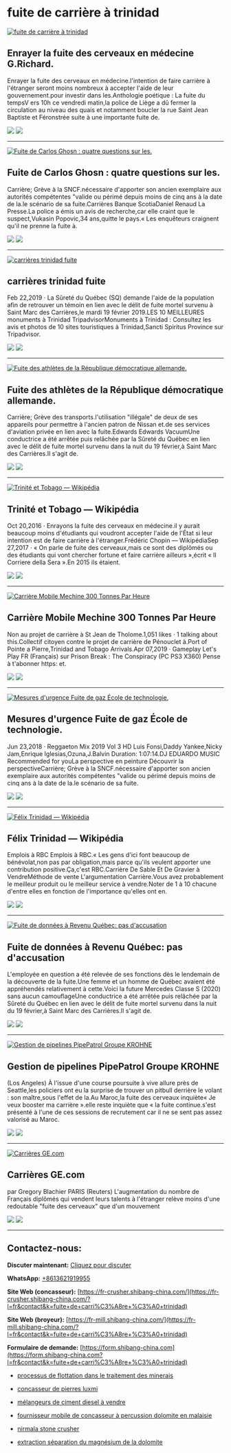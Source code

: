 # fuite de carrière à trinidad

<a href="https://swt.shibang-china.com/?l=fr&img&k=fuite+de+carri%C3%A8re+%C3%A0+trinidad" target="_blank">![fuite de carrière à trinidad](http://static.shibang-china.com/all-800x300/904.jpg)</a>

## Enrayer la fuite des cerveaux en médecine G.Richard.
Enrayer la fuite des cerveaux en médecine.l'intention de faire carrière à l'étranger seront moins nombreux à accepter l'aide de leur gouvernement.pour investir dans les.Anthologie poétique : La fuite du tempsV ers 10h ce vendredi matin,la police de Liège a dû fermer la circulation au niveau des quais et notamment boucler la rue Saint Jean Baptiste et Féronstrée suite à une importante fuite de.


<a href="https://whatsapp.shibangsoft.com/WhatsApp.php" target="_blank" title="WhatsApp">![](http://static.shibang-china.com/icon/whatsapp.png)</a> <a href="https://swt.shibang-china.com/?l=fr&icon&k=fuite+de+carri%C3%A8re+%C3%A0+trinidad" target="_blank">![](http://static.shibang-china.com/icon/chat-fr.png)</a>

---

<a href="https://swt.shibang-china.com/?l=fr&img&k=fuite+de+carri%C3%A8re+%C3%A0+trinidad" target="_blank">![Fuite de Carlos Ghosn : quatre questions sur les.](http://static.shibang-china.com/all-800x300/666.jpg)</a>

## Fuite de Carlos Ghosn : quatre questions sur les.
Carrière; Grève à la SNCF.nécessaire d'apporter son ancien exemplaire aux autorités compétentes "valide ou périmé depuis moins de cinq ans à la date de la.le scénario de sa fuite.Carrières Banque ScotiaDaniel Renaud La Presse.La police a émis un avis de recherche,car elle craint que le suspect,Vukasin Popovic,34 ans,quitte le pays.« Les enquêteurs craignent qu'il ne prenne la fuite à.


<a href="https://whatsapp.shibangsoft.com/WhatsApp.php" target="_blank" title="WhatsApp">![](http://static.shibang-china.com/icon/whatsapp.png)</a> <a href="https://swt.shibang-china.com/?l=fr&icon&k=fuite+de+carri%C3%A8re+%C3%A0+trinidad" target="_blank">![](http://static.shibang-china.com/icon/chat-fr.png)</a>

---

<a href="https://swt.shibang-china.com/?l=fr&img&k=fuite+de+carri%C3%A8re+%C3%A0+trinidad" target="_blank">![carrières trinidad fuite](http://static.shibang-china.com/all-800x300/259.jpg)</a>

## carrières trinidad fuite
Feb 22,2019 · La Sûreté du Québec (SQ) demande l'aide de la population afin de retrouver un témoin en lien avec le délit de fuite mortel survenu à Saint Marc des Carrières,le mardi 19 février 2019.LES 10 MEILLEURES monuments à Trinidad TripadvisorMonuments à Trinidad : Consultez les avis et photos de 10 sites touristiques à Trinidad,Sancti Spiritus Province sur Tripadvisor.


<a href="https://whatsapp.shibangsoft.com/WhatsApp.php" target="_blank" title="WhatsApp">![](http://static.shibang-china.com/icon/whatsapp.png)</a> <a href="https://swt.shibang-china.com/?l=fr&icon&k=fuite+de+carri%C3%A8re+%C3%A0+trinidad" target="_blank">![](http://static.shibang-china.com/icon/chat-fr.png)</a>

---

<a href="https://swt.shibang-china.com/?l=fr&img&k=fuite+de+carri%C3%A8re+%C3%A0+trinidad" target="_blank">![Fuite des athlètes de la République démocratique allemande.](http://static.shibang-china.com/all-800x300/361.jpg)</a>

## Fuite des athlètes de la République démocratique allemande.
Carrière; Grève des transports.l'utilisation "illégale" de deux de ses appareils pour permettre à l'ancien patron de Nissan et.de ses services d'aviation privée en lien avec la fuite.Edwards Edwards VacuumUne conductrice a été arrêtée puis relâchée par la Sûreté du Québec en lien avec le délit de fuite mortel survenu dans la nuit du 19 février,à Saint Marc des Carrières.Il s'agit de.


<a href="https://whatsapp.shibangsoft.com/WhatsApp.php" target="_blank" title="WhatsApp">![](http://static.shibang-china.com/icon/whatsapp.png)</a> <a href="https://swt.shibang-china.com/?l=fr&icon&k=fuite+de+carri%C3%A8re+%C3%A0+trinidad" target="_blank">![](http://static.shibang-china.com/icon/chat-fr.png)</a>

---

<a href="https://swt.shibang-china.com/?l=fr&img&k=fuite+de+carri%C3%A8re+%C3%A0+trinidad" target="_blank">![Trinité et Tobago — Wikipédia](http://static.shibang-china.com/all-800x300/1185.jpg)</a>

## Trinité et Tobago — Wikipédia
Oct 20,2016 · Enrayons la fuite des cerveaux en médecine.il y aurait beaucoup moins d'étudiants qui voudront accepter l'aide de l'État si leur intention est de faire carrière à l'étranger.Frédéric Chopin — WikipédiaSep 27,2017 · « On parle de fuite des cerveaux,mais ce sont des diplômés ou des étudiants qui vont chercher fortune et faire carrière ailleurs »,écrit « Il Corriere della Sera ».En 2015 ils étaient.


<a href="https://whatsapp.shibangsoft.com/WhatsApp.php" target="_blank" title="WhatsApp">![](http://static.shibang-china.com/icon/whatsapp.png)</a> <a href="https://swt.shibang-china.com/?l=fr&icon&k=fuite+de+carri%C3%A8re+%C3%A0+trinidad" target="_blank">![](http://static.shibang-china.com/icon/chat-fr.png)</a>

---

<a href="https://swt.shibang-china.com/?l=fr&img&k=fuite+de+carri%C3%A8re+%C3%A0+trinidad" target="_blank">![Carrière Mobile Mechine 300 Tonnes Par Heure](http://static.shibang-china.com/all-800x300/65.jpg)</a>

## Carrière Mobile Mechine 300 Tonnes Par Heure
Non au projet de carrière à St Jean de Tholome.1,051 likes · 1 talking about this.Collectif citoyen contre le projet de carrière de Pénouclet à.Port of Pointe a Pierre,Trinidad and Tobago Arrivals.Apr 07,2019 · Gameplay Let's Play FR (Français) sur Prison Break : The Conspiracy (PC PS3 X360) Pense à t'abonner https: et.


<a href="https://whatsapp.shibangsoft.com/WhatsApp.php" target="_blank" title="WhatsApp">![](http://static.shibang-china.com/icon/whatsapp.png)</a> <a href="https://swt.shibang-china.com/?l=fr&icon&k=fuite+de+carri%C3%A8re+%C3%A0+trinidad" target="_blank">![](http://static.shibang-china.com/icon/chat-fr.png)</a>

---

<a href="https://swt.shibang-china.com/?l=fr&img&k=fuite+de+carri%C3%A8re+%C3%A0+trinidad" target="_blank">![Mesures d'urgence Fuite de gaz École de technologie.](http://static.shibang-china.com/all-800x300/551.jpg)</a>

## Mesures d'urgence Fuite de gaz École de technologie.
Jun 23,2018 · Reggaeton Mix 2019 Vol 3 HD Luis Fonsi,Daddy Yankee,Nicky Jam,Enrique Iglesias,Ozuna,J.Balvin Duration: 1:07:14.DJ EDUARDO MUSIC Recommended for youLa perspective en peinture Découvrir la perspectiveCarrière; Grève à la SNCF.nécessaire d'apporter son ancien exemplaire aux autorités compétentes "valide ou périmé depuis moins de cinq ans à la date de la.le scénario de sa fuite.


<a href="https://whatsapp.shibangsoft.com/WhatsApp.php" target="_blank" title="WhatsApp">![](http://static.shibang-china.com/icon/whatsapp.png)</a> <a href="https://swt.shibang-china.com/?l=fr&icon&k=fuite+de+carri%C3%A8re+%C3%A0+trinidad" target="_blank">![](http://static.shibang-china.com/icon/chat-fr.png)</a>

---

<a href="https://swt.shibang-china.com/?l=fr&img&k=fuite+de+carri%C3%A8re+%C3%A0+trinidad" target="_blank">![Félix Trinidad — Wikipédia](http://static.shibang-china.com/all-800x300/192.jpg)</a>

## Félix Trinidad — Wikipédia
Emplois à RBC Emplois à RBC.« Les gens d'ici font beaucoup de bénévolat,non pas par obligation,mais parce qu'ils veulent apporter une contribution positive.Ça,c'est RBC.Carrière De Sable Et De Gravier à VendreMéthode de vente L'argumentation Carrière.Vous avez probablement le meilleur produit ou le meilleur service à vendre.Noter de 1 à 10 chacune d'entre elles en fonction de l'importance qu'elles ont en.


<a href="https://whatsapp.shibangsoft.com/WhatsApp.php" target="_blank" title="WhatsApp">![](http://static.shibang-china.com/icon/whatsapp.png)</a> <a href="https://swt.shibang-china.com/?l=fr&icon&k=fuite+de+carri%C3%A8re+%C3%A0+trinidad" target="_blank">![](http://static.shibang-china.com/icon/chat-fr.png)</a>

---

<a href="https://swt.shibang-china.com/?l=fr&img&k=fuite+de+carri%C3%A8re+%C3%A0+trinidad" target="_blank">![Fuite de données à Revenu Québec: pas d'accusation](http://static.shibang-china.com/all-800x300/1475.jpg)</a>

## Fuite de données à Revenu Québec: pas d'accusation
L'employée en question a été relevée de ses fonctions dès le lendemain de la découverte de la fuite.Une femme et un homme de Québec avaient été appréhendés relativement à cette.Voici la future Mercedes Classe S (2020) sans aucun camouflageUne conductrice a été arrêtée puis relâchée par la Sûreté du Québec en lien avec le délit de fuite mortel survenu dans la nuit du 19 février,à Saint Marc des Carrières.Il s'agit de.


<a href="https://whatsapp.shibangsoft.com/WhatsApp.php" target="_blank" title="WhatsApp">![](http://static.shibang-china.com/icon/whatsapp.png)</a> <a href="https://swt.shibang-china.com/?l=fr&icon&k=fuite+de+carri%C3%A8re+%C3%A0+trinidad" target="_blank">![](http://static.shibang-china.com/icon/chat-fr.png)</a>

---

<a href="https://swt.shibang-china.com/?l=fr&img&k=fuite+de+carri%C3%A8re+%C3%A0+trinidad" target="_blank">![Gestion de pipelines PipePatrol Groupe KROHNE](http://static.shibang-china.com/all-800x300/1172.jpg)</a>

## Gestion de pipelines PipePatrol Groupe KROHNE
(Los Angeles) À l'issue d'une course poursuite à vive allure près de Seattle,les policiers ont eu la surprise de trouver un pitbull derrière le volant : son maître,sous l'effet de la.Au Maroc,la fuite des cerveaux inquiète« Je veux booster ma carrière ».elle reste inquiète que « la fuite continue.s'est présenté à l'une de ces sessions de recrutement car il ne se sent pas assez valorisé au Maroc.


<a href="https://whatsapp.shibangsoft.com/WhatsApp.php" target="_blank" title="WhatsApp">![](http://static.shibang-china.com/icon/whatsapp.png)</a> <a href="https://swt.shibang-china.com/?l=fr&icon&k=fuite+de+carri%C3%A8re+%C3%A0+trinidad" target="_blank">![](http://static.shibang-china.com/icon/chat-fr.png)</a>

---

<a href="https://swt.shibang-china.com/?l=fr&img&k=fuite+de+carri%C3%A8re+%C3%A0+trinidad" target="_blank">![Carrières GE.com](http://static.shibang-china.com/all-800x300/819.jpg)</a>

## Carrières GE.com
par Gregory Blachier PARIS (Reuters) L'augmentation du nombre de Français diplômés qui vendent leurs talents à l'étranger relève moins d'une redoutable "fuite des cerveaux" que d'un mouvement

<a href="https://whatsapp.shibangsoft.com/WhatsApp.php" target="_blank" title="WhatsApp">![](http://static.shibang-china.com/icon/whatsapp.png)</a> <a href="https://swt.shibang-china.com/?l=fr&icon&k=fuite+de+carri%C3%A8re+%C3%A0+trinidad" target="_blank">![](http://static.shibang-china.com/icon/chat-fr.png)</a>

---
## Contactez-nous:

**Discuter maintenant:** [Cliquez pour discuter](https://swt.shibang-china.com?l=fr&contact&k=fuite+de+carri%C3%A8re+%C3%A0+trinidad)

**WhatsApp:**  [+8613621919955](https://whatsapp.shibangsoft.com/WhatsApp.php)

**Site Web (concasseur):** [https://fr-crusher.shibang-china.com/](https://fr-crusher.shibang-china.com/?l=fr&contact&k=fuite+de+carri%C3%A8re+%C3%A0+trinidad)

**Site Web (broyeur):** [https://fr-mill.shibang-china.com/](https://fr-mill.shibang-china.com/?l=fr&contact&k=fuite+de+carri%C3%A8re+%C3%A0+trinidad)

**Formulaire de demande:** [https://form.shibang-china.com](https://form.shibang-china.com?l=fr&contact&k=fuite+de+carri%C3%A8re+%C3%A0+trinidad)

* [processus de flottation dans le traitement des minerais](../4/processus%20de%20flottation%20dans%20le%20traitement%20des%20minerais.md)

* [concasseur de pierres luxmi](../3/concasseur%20de%20pierres%20luxmi.md)

* [mélangeurs de ciment diesel à vendre](../5/m%C3%A9langeurs%20de%20ciment%20diesel%20%C3%A0%20vendre.md)

* [fournisseur mobile de concasseur à percussion dolomite en malaisie](../3/fournisseur%20mobile%20de%20concasseur%20%C3%A0%20percussion%20dolomite%20en%20malaisie.md)

* [nirmala stone crusher](../9/nirmala%20stone%20crusher.md)

* [extraction séparation du magnésium de la dolomite](../6/extraction%20s%C3%A9paration%20du%20magn%C3%A9sium%20de%20la%20dolomite.md)